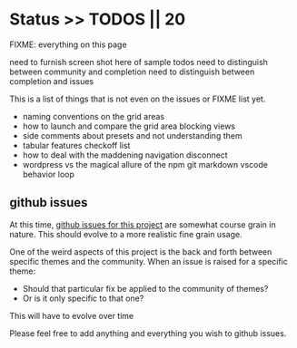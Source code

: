 # Status >> TODOS || 20

FIXME: everything on this page

need to furnish screen shot here of sample todos
need to distinguish between community and completion
need to distinguish between completion and issues


This is a list of things that is not even on the issues or FIXME list yet.

- naming conventions on the grid areas
- how to launch and compare the grid area blocking views
- side comments about presets and not understanding them
- tabular features checkoff list
- how to deal with the maddening navigation disconnect
- wordpress vs the magical allure of the npm git markdown vscode behavior loop

## github issues

At this time, [github issues for this project](https://github.com/petecarapetyan/fins-rocket-themes/issues) are somewhat course grain in nature. This should evolve to a more realistic fine grain usage.

One of the weird aspects of this project is the back and forth between specific themes and the community. When an issue is raised for a specific theme:

- Should that particular fix be applied to the community of themes?
- Or is it only specific to that one?

This will have to evolve over time

Please feel free to add anything and everything you wish to github issues. 
